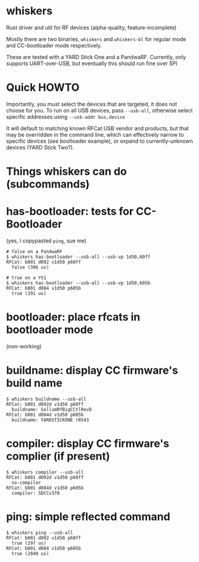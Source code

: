 # whiskers
Rust driver and util for RF devices (alpha-quality, feature-incomplete)

Mostly there are two binaries, `whiskers` and `whiskers-bl` for regular mode and CC-bootloader mode respectively.

These are tested with a YARD Stick One and a PandwaRF.  Currently, only supports UART-over-USB, but eventually this should run fine over SPI

# Quick HOWTO

Importantly, you must select the devices that are targeted, it does not choose for you.  To run on all USB devices, pass `--usb-all`, otherwise select specific addresses using `--usb-addr bus,device`

It will default to matching known RFCat USB vendor and products, but that may be overridden in the command line, which can effectively narrow to specific devices (see bootloader example), or expand to currently-unknown devices (YARD Stick Two?).

# Things whiskers can do (subcommands)

# **has-bootloader**: tests for CC-Bootloader

(yes, I copypasted `ping`, sue me)

```
# false on a PandwaRF
$ whiskers has-bootloader --usb-all --usb-vp 1d50,60ff
RFCat: b001 d092 v1d50 p60ff
  false (396 us)
```

```
# true on a YS1
$ whiskers has-bootloader --usb-all --usb-vp 1d50,605b
RFCat: b001 d084 v1d50 p605b
  true (291 us)
```

# **bootloader**: place rfcats in bootloader mode

(non-working)

# **buildname**: display CC firmware's build name

```
$ whiskers buildname --usb-all
RFCat: b001 d092d v1d50 p60ff
  buildname: GollumRfBigCCtlRevD
RFCat: b001 d084d v1d50 p605b
  buildname: YARDSTICKONE r0543
```

# **compiler**: display CC firmware's complier (if present)

```
$ whiskers compiler --usb-all
RFCat: b001 d092d v1d50 p60ff
  no-compiler
RFCat: b001 d084d v1d50 p605b
  compiler: SDCCv370
```

# **ping**: simple reflected command
```
$ whiskers ping --usb-all
RFCat: b001 d092 v1d50 p60ff
  true (297 us)
RFCat: b001 d084 v1d50 p605b
  true (2840 us)
```
